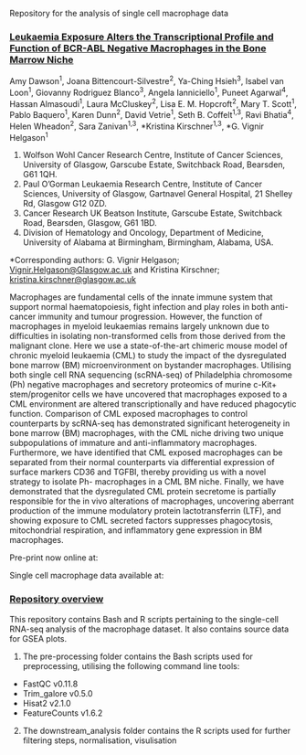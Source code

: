 Repository for the analysis of single cell macrophage data

### <ins> Leukaemia Exposure Alters the Transcriptional Profile and Function of BCR-ABL Negative Macrophages in the Bone Marrow Niche </ins>


Amy Dawson<sup>1</sup>, Joana Bittencourt-Silvestre<sup>2</sup>, Ya-Ching Hsieh<sup>3</sup>, Isabel van Loon<sup>1</sup>,
Giovanny Rodriguez Blanco<sup>3</sup>, Angela Ianniciello<sup>1</sup>, Puneet Agarwal<sup>4</sup>, Hassan
Almasoudi<sup>1</sup>, Laura McCluskey<sup>2</sup>, Lisa E. M. Hopcroft<sup>2</sup>, Mary T. Scott<sup>1</sup>, Pablo
Baquero<sup>1</sup>, Karen Dunn<sup>2</sup>, David Vetrie<sup>1</sup>, Seth B. Coffelt<sup>1,3</sup>, Ravi Bhatia<sup>4</sup>, Helen
Wheadon<sup>2</sup>, Sara Zanivan<sup>1,3</sup>, *Kristina Kirschner<sup>1,3</sup>, *G. Vignir Helgason<sup>1</sup>

1. Wolfson Wohl Cancer Research Centre, Institute of Cancer Sciences, University of
Glasgow, Garscube Estate, Switchback Road, Bearsden, G61 1QH. 
2. Paul O’Gorman Leukaemia Research Centre, Institute of Cancer Sciences, University of Glasgow,
Gartnavel General Hospital, 21 Shelley Rd, Glasgow G12 0ZD. 
3. Cancer Research UK Beatson Institute, Garscube Estate, Switchback Road, Bearsden, Glasgow, G61 1BD.
4. Division of Hematology and Oncology, Department of Medicine, University of
Alabama at Birmingham, Birmingham, Alabama, USA.

*Corresponding authors: G. Vignir Helgason; Vignir.Helgason@Glasgow.ac.uk and
Kristina Kirschner; kristina.kirschner@glasgow.ac.uk

Macrophages are fundamental cells of the innate immune system that support normal
haematopoiesis, fight infection and play roles in both anti-cancer immunity and tumour
progression. However, the function of macrophages in myeloid leukaemias remains
largely unknown due to difficulties in isolating non-transformed cells from those
derived from the malignant clone. Here we use a state-of-the-art chimeric mouse
model of chronic myeloid leukaemia (CML) to study the impact of the dysregulated
bone marrow (BM) microenvironment on bystander macrophages. Utilising both single
cell RNA sequencing (scRNA-seq) of Philadelphia chromosome (Ph) negative
macrophages and secretory proteomics of murine c-Kit+ stem/progenitor cells we have
uncovered that macrophages exposed to a CML environment are altered
transcriptionally and have reduced phagocytic function. Comparison of CML exposed
macrophages to control counterparts by scRNA-seq has demonstrated significant
heterogeneity in bone marrow (BM) macrophages, with the CML niche driving two
unique subpopulations of immature and anti-inflammatory macrophages. Furthermore,
we have identified that CML exposed macrophages can be separated from their
normal counterparts via differential expression of surface markers CD36 and TGFBI,
thereby providing us with a novel strategy to isolate Ph- macrophages in a CML BM
niche. Finally, we have demonstrated that the dysregulated CML protein secretome is
partially responsible for the in vivo alterations of macrophages, uncovering aberrant
production of the immune modulatory protein lactotransferrin (LTF), and showing
exposure to CML secreted factors suppresses phagocytosis, mitochondrial respiration,
and inflammatory gene expression in BM macrophages.

Pre-print now online at:

Single cell macrophage data available at:

### <ins> Repository overview

This repository contains Bash and R scripts pertaining to the single-cell RNA-seq analysis of the macrophage dataset. It also contains source data for GSEA plots.

1. The pre-processing folder contains the Bash scripts used for preprocessing, utilising the following command line tools:
  - FastQC v0.11.8 
  - Trim_galore v0.5.0
  - Hisat2 v2.1.0
  - FeatureCounts v1.6.2
 
2. The downstream_analysis folder contains the R scripts used for further filtering steps, normalisation, visulisation  
